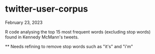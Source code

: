 # twitter-user-corpus

February 23, 2023 

R code analysing the top 15 most frequent words (excluding stop words) found in Kennedy McMann's tweets.

** Needs refining to remove stop words such as "it's" and "i'm"
